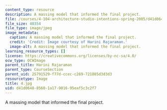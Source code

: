 ```yaml
---
content_type: resource
description: A massing model that informed the final project.
file: /courses/4-104-architecture-studio-intentions-spring-2005/d41d064885601a17901695eaf5c3c2f7_4.jpg
file_size: 40354
file_type: image/jpeg
image_metadata:
  caption: A massing model that informed the final project.
  credit: 'Credit: Image courtesy of Harini Rajaraman.'
  image-alt: A massing model that informed the final project.
learning_resource_types: []
license: https://creativecommons.org/licenses/by-nc-sa/4.0/
ocw_type: OCWImage
parent_title: Harini Rajaraman
parent_type: CourseSection
parent_uid: 25791529-f77d-ccec-c269-721085d3d3d3
resourcetype: Image
title: 4.jpg
uid: d41d0648-8560-1a17-9016-95eaf5c3c2f7
---
```

A massing model that informed the final project.
